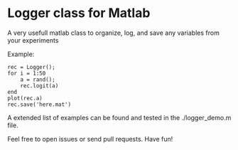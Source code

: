 # Logger class for Matlab
A very usefull matlab class to organize, log, and save any variables from your experiments

Example:
```
rec = Logger();
for i = 1:50
    a = rand();
    rec.logit(a)
end
plot(rec.a)
rec.save('here.mat')
```

A extended list of examples can be found and tested in the ./logger_demo.m file.

Feel free to open issues or send pull requests.
Have fun!
